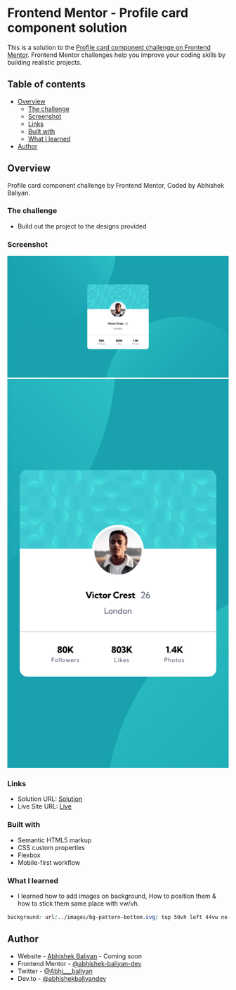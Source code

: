 # Frontend Mentor - Profile card component solution

This is a solution to the [Profile card component challenge on Frontend Mentor](https://www.frontendmentor.io/challenges/profile-card-component-cfArpWshJ). Frontend Mentor challenges help you improve your coding skills by building realistic projects.

## Table of contents

- [Overview](#overview)
  - [The challenge](#the-challenge)
  - [Screenshot](#screenshot)
  - [Links](#links)
  - [Built with](#built-with)
  - [What I learned](#what-i-learned)
- [Author](#author)

## Overview

Profile card component challenge by Frontend Mentor, Coded by Abhishek Baliyan.

### The challenge

- Build out the project to the designs provided

### Screenshot

![Desktop View](./Screenshot-1.png)
![Mobile View](./Screenshot-2.png)

### Links

- Solution URL: [Solution](https://github.com/abhishek-baliyan-dev/Frontend-mentor-challenge-Profile-card-component)
- Live Site URL: [Live](https://abhishek-baliyan-dev.github.io/Frontend-mentor-challenge-Profile-card-component/)

### Built with

- Semantic HTML5 markup
- CSS custom properties
- Flexbox
- Mobile-first workflow

### What I learned

- I learned how to add images on background, How to position them & how to stick them same place with vw/vh.

```css
background: url(../images/bg-pattern-bottom.svg) top 50vh left 44vw no-repeat, url(../images/bg-pattern-top.svg) bottom 43vh right 51vw no-repeat;
```

## Author

- Website - [Abhishek Baliyan](https://www.abhishekbaliyan.com) - Coming soon
- Frontend Mentor - [@abhishek-baliyan-dev](https://www.frontendmentor.io/profile/abhishek-baliyan-dev)
- Twitter - [@Abhi___baliyan](https://twitter.com/Abhi___baliyan)
- Dev.to - [@abhishekbaliyandev](https://dev.to/abhishekbaliyandev)
